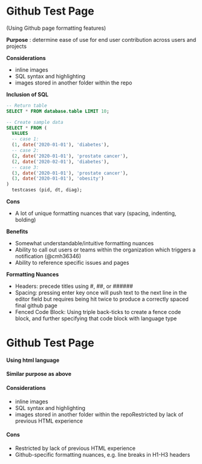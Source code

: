 
          

# Github Test Page 
(Using Github page formatting features)

**Purpose** : determine ease of use for end user contribution across users and projects 

**Considerations** 
  - inline images
  - SQL syntax and highlighting 
  - images stored in another folder within the repo 

**Inclusion of SQL**

```sql
-- Return table 
SELECT * FROM database.table LIMIT 10;
```
```sql
-- Create sample data
SELECT * FROM (
  VALUES
  -- case 1: 
  (1, date('2020-01-01'), 'diabetes'),
  -- case 2:
  (2, date('2020-01-01'), 'prostate cancer'),
  (2, date('2020-02-01'), 'diabetes'),
  -- case 3: 
  (3, date('2020-01-01'), 'prostate cancer'),
  (3, date('2020-01-01'), 'obesity')
)
  testcases (pid, dt, diag);
```


**Cons**
  - A lot of unique formatting nuances that vary (spacing, indenting, bolding)

**Benefits** 
  - Somewhat understandable/intuitive formatting nuances 
  - Ability to call out users or teams within the organization which triggers a notification (@cmh36346) 
  - Ability to reference specific issues and pages

**Formatting Nuances**
   - Headers: precede titles using #, ##, or ######
   - Spacing: pressing enter key once will push text to the next line in the editor field but requires being hit twice to produce a correctly spaced final github page 
   - Fenced Code Block: Using triple back-ticks to create a fence code block, and further specifying that code block with language type





    
  <body>
    <h1>Github Test Page</h1> <h4>Using html language</h4>
    <h4>Similar purpose as above</h4>
    <h4>Considerations</h4>
      <ul>
        <li>inline images</li>
        <li>SQL syntax and highlighting </li>
        <li>images stored in another folder within the repoRestricted by lack of previous HTML experience</li>
          </ul>      
    <h4>Cons</h4>
      <ul>
        <li>Restricted by lack of previous HTML experience</li>
        <li>Github-specific formatting nuances, e.g. line breaks in H1-H3 headers</li>
          </ul>
  </body>
</html>
